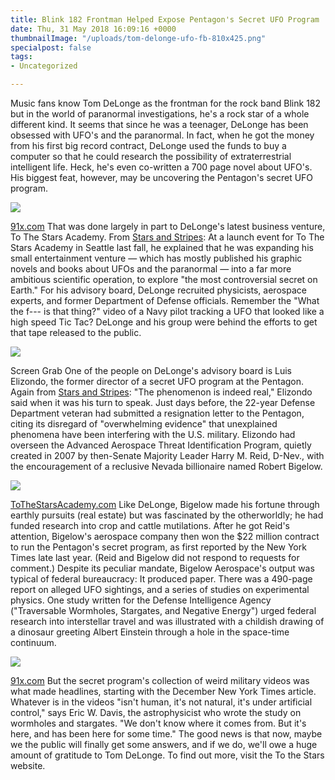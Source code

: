 ```yaml
---
title: Blink 182 Frontman Helped Expose Pentagon's Secret UFO Program
date: Thu, 31 May 2018 16:09:16 +0000
thumbnailImage: "/uploads/tom-delonge-ufo-fb-810x425.png"
specialpost: false
tags:
- Uncategorized

---
```

Music fans know Tom DeLonge as the frontman for the rock band Blink 182 but in the world of paranormal investigations, he's a rock star of a whole different kind. It seems that since he was a teenager, DeLonge has been obsessed with UFO's and the paranormal. In fact, when he got the money from his first big record contract, DeLonge used the funds to buy a computer so that he could research the possibility of extraterrestrial intelligent life. Heck, he's even co-written a 700 page novel about UFO's. His biggest feat, however, may be uncovering the Pentagon's secret UFO program. 

![](http://newsattorneys.staging.wpengine.com/wp-content/uploads/2018/05/tom-delonge.jpg)

 [91x.com](http://www.91x.com/adam/tom-delonge-releasing-non-fiction-book-detailing-ufo-findings/) That was done largely in part to DeLonge's latest business venture, To The Stars Academy. From [Stars and Stripes](https://www.stripes.com/news/us/ufos-are-suddenly-a-serious-news-story-you-can-thank-the-guy-from-blink-182-for-that-1.530224): At a launch event for To The Stars Academy in Seattle last fall, he explained that he was expanding his small entertainment venture — which has mostly published his graphic novels and books about UFOs and the paranormal — into a far more ambitious scientific operation, to explore "the most controversial secret on Earth." For his advisory board, DeLonge recruited physicists, aerospace experts, and former Department of Defense officials. Remember the "What the f--- is that thing?" video of a Navy pilot tracking a UFO that looked like a high speed Tic Tac? DeLonge and his group were behind the efforts to get that tape released to the public. 

![](http://newsattorneys.staging.wpengine.com/wp-content/uploads/2018/05/ufo-video.png) 

Screen Grab One of the people on DeLonge's advisory board is Luis Elizondo, the former director of a secret UFO program at the Pentagon. Again from [Stars and Stripes](https://www.stripes.com/news/us/ufos-are-suddenly-a-serious-news-story-you-can-thank-the-guy-from-blink-182-for-that-1.530224): "The phenomenon is indeed real," Elizondo said when it was his turn to speak. Just days before, the 22-year Defense Department veteran had submitted a resignation letter to the Pentagon, citing its disregard of "overwhelming evidence" that unexplained phenomena have been interfering with the U.S. military. Elizondo had overseen the Advanced Aerospace Threat Identification Program, quietly created in 2007 by then-Senate Majority Leader Harry M. Reid, D-Nev., with the encouragement of a reclusive Nevada billionaire named Robert Bigelow.

 ![](http://newsattorneys.staging.wpengine.com/wp-content/uploads/2018/05/luis-elizondo.jpg)

 [ToTheStarsAcademy.com](https://dpo.tothestarsacademy.com/) Like DeLonge, Bigelow made his fortune through earthly pursuits (real estate) but was fascinated by the otherworldly; he had funded research into crop and cattle mutilations. After he got Reid's attention, Bigelow's aerospace company then won the $22 million contract to run the Pentagon's secret program, as first reported by the New York Times late last year. (Reid and Bigelow did not respond to requests for comment.) Despite its peculiar mandate, Bigelow Aerospace's output was typical of federal bureaucracy: It produced paper. There was a 490-page report on alleged UFO sightings, and a series of studies on experimental physics. One study written for the Defense Intelligence Agency ("Traversable Wormholes, Stargates, and Negative Energy") urged federal research into interstellar travel and was illustrated with a childish drawing of a dinosaur greeting Albert Einstein through a hole in the space-time continuum. 

![](http://newsattorneys.staging.wpengine.com/wp-content/uploads/2018/05/tom-delonge-blink-182-feature.jpg) 

[91x.com](http://www.91x.com/adam/tom-delonge-releasing-non-fiction-book-detailing-ufo-findings/) But the secret program's collection of weird military videos was what made headlines, starting with the December New York Times article. Whatever is in the videos "isn't human, it's not natural, it's under artificial control," says Eric W. Davis, the astrophysicist who wrote the study on wormholes and stargates. "We don't know where it comes from. But it's here, and has been here for some time." The good news is that now, maybe we the public will finally get some answers, and if we do, we'll owe a huge amount of gratitude to Tom DeLonge. To find out more, visit the To the Stars website.